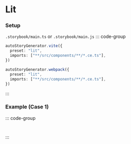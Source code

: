 # Lit

### Setup

  `.storybook/main.ts` or `.storybook/main.js`
  ::: code-group
  ```ts [Vite]
  autoStoryGenerator.vite({
    preset: "lit",
    imports: ["**/src/components/**/*.ce.ts"],
  })
  ```

  ```ts [Webpack]
  autoStoryGenerator.webpack({
    preset: "lit",
    imports: ["**/src/components/**/*.ce.ts"],
  })
  ```
  :::

### Example (Case 1)



  ::: code-group
  ```ts [component]

  ```

  ```ts [story]
  ```
  :::